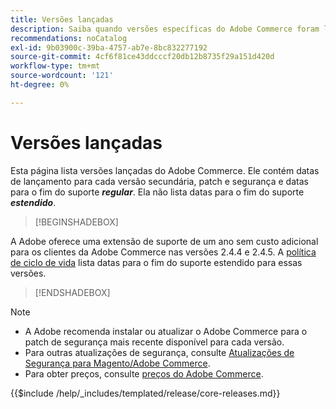 ```yaml
---
title: Versões lançadas
description: Saiba quando versões específicas do Adobe Commerce foram lançadas.
recommendations: noCatalog
exl-id: 9b03900c-39ba-4757-ab7e-8bc832277192
source-git-commit: 4cf6f81ce43ddcccf20db12b8735f29a151d420d
workflow-type: tm+mt
source-wordcount: '121'
ht-degree: 0%

---
```


# Versões lançadas

Esta página lista versões lançadas do Adobe Commerce. Ele contém datas de lançamento para cada versão secundária, patch e segurança e datas para o fim do suporte **_regular_**. Ela não lista datas para o fim do suporte **_estendido_**.

>[!BEGINSHADEBOX]

A Adobe oferece uma extensão de suporte de um ano sem custo adicional para os clientes da Adobe Commerce nas versões 2.4.4 e 2.4.5. A [política de ciclo de vida](lifecycle-policy.md) lista datas para o fim do suporte estendido para essas versões.

>[!ENDSHADEBOX]

>[!NOTE]
>
>- A Adobe recomenda instalar ou atualizar o Adobe Commerce para o patch de segurança mais recente disponível para cada versão.
>- Para outras atualizações de segurança, consulte [Atualizações de Segurança para Magento/Adobe Commerce](https://helpx.adobe.com/security/products/magento.html).
>- Para obter preços, consulte [preços do Adobe Commerce](https://business.adobe.com/products/magento/pricing.html).

{{$include /help/_includes/templated/release/core-releases.md}}

<!-- Last updated from includes: 2025-10-14 10:43:33 -->
